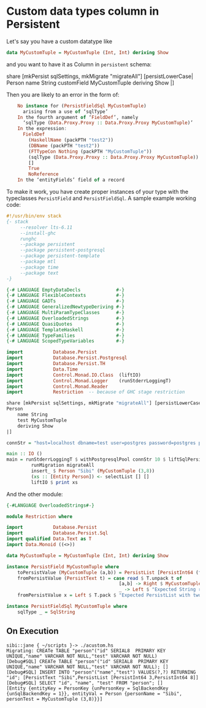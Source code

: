 Custom data types column in Persistent
===============================================

Let's say you have a custom datatype like

``` haskell
data MyCustomTuple = MyCustomTuple (Int, Int) deriving Show
```

and you want to have it as Column in `persistent` schema:

share [mkPersist sqlSettings, mkMigrate "migrateAll"] [persistLowerCase|
Person
    name String 
    customField MyCustomTuple
    deriving Show
|]


Then you are likely to an error in the form of:

``` haskell
    No instance for (PersistFieldSql MyCustomTuple)
      arising from a use of ‘sqlType’
    In the fourth argument of ‘FieldDef’, namely
      ‘sqlType (Data.Proxy.Proxy :: Data.Proxy.Proxy MyCustomTuple)’
    In the expression:
      FieldDef
        (HaskellName (packPTH "test2"))
        (DBName (packPTH "test2"))
        (FTTypeCon Nothing (packPTH "MyCustomTuple"))
        (sqlType (Data.Proxy.Proxy :: Data.Proxy.Proxy MyCustomTuple))
        []
        True
        NoReference
    In the ‘entityFields’ field of a record
```

To make it work, you have create proper instances of your type with
the typeclasses `PersistField` and `PersistFieldSql`. A sample example working code:

``` haskell
#!/usr/bin/env stack
{- stack
     --resolver lts-6.11
     --install-ghc
     runghc
     --package persistent
     --package persistent-postgresql
     --package persistent-template
     --package mtl
     --package time
     --package text
-}

{-# LANGUAGE EmptyDataDecls             #-}
{-# LANGUAGE FlexibleContexts           #-}
{-# LANGUAGE GADTs                      #-}
{-# LANGUAGE GeneralizedNewtypeDeriving #-}
{-# LANGUAGE MultiParamTypeClasses      #-}
{-# LANGUAGE OverloadedStrings          #-}
{-# LANGUAGE QuasiQuotes                #-}
{-# LANGUAGE TemplateHaskell            #-}
{-# LANGUAGE TypeFamilies               #-}
{-# LANGUAGE ScopedTypeVariables        #-}

import           Database.Persist
import           Database.Persist.Postgresql
import           Database.Persist.TH
import           Data.Time
import           Control.Monad.IO.Class  (liftIO)
import           Control.Monad.Logger    (runStderrLoggingT)
import           Control.Monad.Reader
import           Restriction  -- because of GHC stage restriction

share [mkPersist sqlSettings, mkMigrate "migrateAll"] [persistLowerCase|
Person
    name String 
    test MyCustomTuple
    deriving Show
|]

connStr = "host=localhost dbname=test user=postgres password=postgres port=5432"

main :: IO ()
main = runStderrLoggingT $ withPostgresqlPool connStr 10 $ liftSqlPersistMPool $ do
         runMigration migrateAll
         insert_ $ Person "Sibi" (MyCustomTuple (3,8))
         (xs :: [Entity Person]) <- selectList [] []
         liftIO $ print xs
```

And the other module:

``` haskell
{-#LANGUAGE OverloadedStrings#-}

module Restriction where

import           Database.Persist
import           Database.Persist.Sql
import qualified Data.Text as T
import Data.Monoid ((<>))

data MyCustomTuple = MyCustomTuple (Int, Int) deriving Show

instance PersistField MyCustomTuple where
    toPersistValue (MyCustomTuple (a,b)) = PersistList [PersistInt64 (fromIntegral a), PersistInt64 (fromIntegral b)]
    fromPersistValue (PersistText t) = case read $ T.unpack t of
                                         [a,b] -> Right $ MyCustomTuple (a,b)
                                         _ -> Left $ "Expected String representing list with two values but received: " <> t
    fromPersistValue x = Left $ T.pack $ "Expected PersistList with two values but received: " ++ show x

instance PersistFieldSql MyCustomTuple where
    sqlType _ = SqlString
```

On Execution
--------------

``` shellsession
sibi::jane { ~/scripts }-> ./acustom.hs
Migrating: CREATe TABLE "person"("id" SERIAL8  PRIMARY KEY UNIQUE,"name" VARCHAR NOT NULL,"test" VARCHAR NOT NULL)
[Debug#SQL] CREATe TABLE "person"("id" SERIAL8  PRIMARY KEY UNIQUE,"name" VARCHAR NOT NULL,"test" VARCHAR NOT NULL); []
[Debug#SQL] INSERT INTO "person"("name","test") VALUES(?,?) RETURNING "id"; [PersistText "Sibi",PersistList [PersistInt64 3,PersistInt64 8]]
[Debug#SQL] SELECT "id", "name", "test" FROM "person"; []
[Entity {entityKey = PersonKey {unPersonKey = SqlBackendKey {unSqlBackendKey = 1}}, entityVal = Person {personName = "Sibi", personTest = MyCustomTuple (3,8)}}]
```

